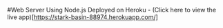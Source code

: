 #Web Server Using Node.js
Deployed on Heroku - (Click here to view the live app)[https://stark-basin-88974.herokuapp.com/]
